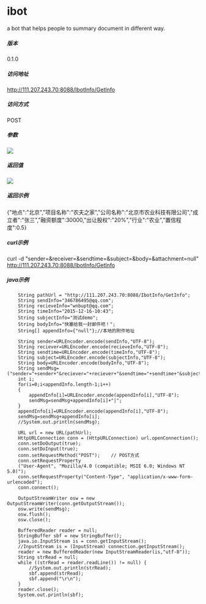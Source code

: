 # ibot

a bot that helps people to summary document in different way.

##### 版本
0.1.0
##### 访问地址
http://111.207.243.70:8088/IbotInfo/GetInfo

##### 访问方式  
POST

##### 参数
![](https://github.com/wnbupt/AKAMobi/ibot/raw/master/parameter.png)

##### 返回值  
![](https://github.com/wnbupt/AKAMobi/ibot/raw/master/result.png)
##### 返回示例
{"地点":"北京","项目名称":"农夫之家","公司名称":"北京市农业科技有限公司","成立者":"张三","融资额度":30000,"出让股权":"20%","行业":"农业","置信程度":0.5}
##### curl示例
curl -d "sender=&receiver=&sendtime=&subject=&body=&attachment=null" http://111.207.243.70:8088/IbotInfo/GetInfo
##### java示例  

        String pathUrl = "http://111.207.243.70:8088/IbotInfo/GetInfo";  
		String sendInfo="346786495@qq.com";
		String recieveInfo="wnbupt@qq.com";
		String timeInfo="2015-12-16-10:43";
		String subjectInfo="测试demo";
		String bodyInfo="快塞给我一封邮件吧！";
		String[] appendInfo={"null"};//本地的附件地址
		
		String sender=URLEncoder.encode(sendInfo,"UTF-8");  
        String reciever=URLEncoder.encode(recieveInfo,"UTF-8"); 
        String sendtime=URLEncoder.encode(timeInfo,"UTF-8"); 
        String subject=URLEncoder.encode(subjectInfo,"UTF-8"); 
        String body=URLEncoder.encode(bodyInfo,"UTF-8");   
        String sendMsg=("sender="+sender+"&reciever="+reciever+"&sendtime="+sendtime+"&subject="+subject+"&body="+body+"&attachment=");
        int i;
        for(i=0;i<appendInfo.length-1;i++)
        {
        	appendInfo[i]=URLEncoder.encode(appendInfo[i],"UTF-8");
        	sendMsg=sendMsg+appendInfo[i]+"|";
        }
        appendInfo[i]=URLEncoder.encode(appendInfo[i],"UTF-8");
    	sendMsg=sendMsg+appendInfo[i];	 
		//System.out.println(sendMsg);

		URL url = new URL(pathUrl);
        HttpURLConnection conn = (HttpURLConnection) url.openConnection();
        conn.setDoOutput(true);   
        conn.setDoInput(true);    
        conn.setRequestMethod("POST");    // POST方式
        conn.setRequestProperty
        ("User-Agent", "Mozilla/4.0 (compatible; MSIE 6.0; Windows NT 5.0)");
        conn.setRequestProperty("Content-Type", "application/x-www-form-urlencoded");       
        conn.connect();
        
        OutputStreamWriter osw = new OutputStreamWriter(conn.getOutputStream());                     
        osw.write(sendMsg);
        osw.flush();
        osw.close();
              
        BufferedReader reader = null;
	    StringBuffer sbf = new StringBuffer();	
        java.io.InputStream is = conn.getInputStream();
        //InputStream is = (InputStream) connection.getInputStream();
        reader = new BufferedReader(new InputStreamReader(is,"utf-8"));
        String strRead = null;
        while ((strRead = reader.readLine()) != null) {
        	//System.out.println(strRead);
            sbf.append(strRead);
            sbf.append("\r\n");
        }
        reader.close();
        System.out.println(sbf);




















